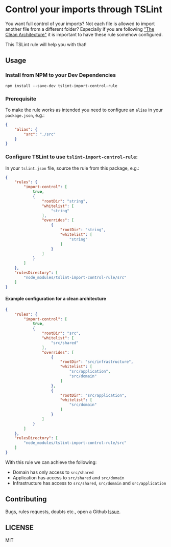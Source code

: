 # Control your imports through TSLint
You want full control of your imports?
Not each file is allowed to import another file from a different folder?
Especially if you are following ["The Clean Architecture"] it is important to have these rule somehow configured.

This TSLint rule will help you with that!

## Usage
### Install from NPM to your Dev Dependencies

```
npm install --save-dev tslint-import-control-rule
```

### Prerequisite
To make the rule works as intended you need to configure an `alias` in your `package.json`, e.g.:

```json
{
    "alias": {
        "src": "./src"
    }
}
```

### Configure TSLint to use `tslint-import-control-rule`:
In your `tslint.json` file, source the rule from this package, e.g.:

```json
{
    "rules": {
        "import-control": [
            true,
            {
                "rootDir": "string",
                "whitelist": [
                    "string"
                ],
                "overrides": [
                    {
                        "rootDir": "string",
                        "whitelist": [
                            "string"
                        ]
                    }
                ]
            }
        ]
    },
    "rulesDirectory": [
        "node_modules/tslint-import-control-rule/src"
    ]
}
```

#### Example configuration for a clean architecture

```json
{
    "rules": {
        "import-control": [
            true,
            {
                "rootDir": "src",
                "whitelist": [
                    "src/shared"
                ],
                "overrides": [
                    {
                        "rootDir": "src/infrastructure",
                        "whitelist": [
                            "src/application",
                            "src/domain"
                        ]
                    },
                    {
                        "rootDir": "src/application",
                        "whitelist": [
                            "src/domain"
                        ]
                    }
                ]
            }
        ]
    },
    "rulesDirectory": [
        "node_modules/tslint-import-control-rule/src"
    ]
}
```

With this rule we can achieve the following:
- Domain has only access to `src/shared`
- Application has access to `src/shared` and `src/domain`
- Infrastructure has access to `src/shared`, `src/domain` and `src/application` 

## Contributing
Bugs, rules requests, doubts etc., open a Github [Issue].

## LICENSE
MIT

["The Clean Architecture"]: https://blog.cleancoder.com/uncle-bob/2012/08/13/the-clean-architecture.html
[Issue]: https://github.com/claimsforce-gmbh/tslint-import-control-rule/issues/new
